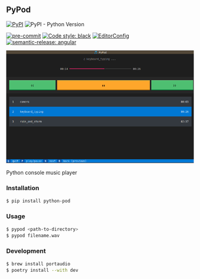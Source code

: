 ## PyPod

[![PyPI](https://img.shields.io/pypi/v/python-pod)](https://pypi.org/project/python-pod/)
![PyPI - Python Version](https://img.shields.io/pypi/pyversions/python-pod)


[![pre-commit](https://img.shields.io/badge/pre--commit-enabled-brightgreen?logo=pre-commit&logoColor=white)](https://github.com/pre-commit/pre-commit)
[![Code style: black](https://img.shields.io/badge/code%20style-black-000000.svg)](https://github.com/psf/black)
[![EditorConfig](https://img.shields.io/badge/-EditorConfig-grey?logo=editorconfig)](https://editorconfig.org/)
[![semantic-release: angular](https://img.shields.io/badge/semantic--release-angular-e10079?logo=semantic-release)](https://github.com/semantic-release/semantic-release)


![screenshot](./assets/player_ui.png)


Python console music player

### Installation

```bash
$ pip install python-pod
```

### Usage
```bash
$ pypod <path-to-directory>
$ pypod filename.wav
```

### Development

```bash
$ brew install portaudio
$ poetry install --with dev
```
